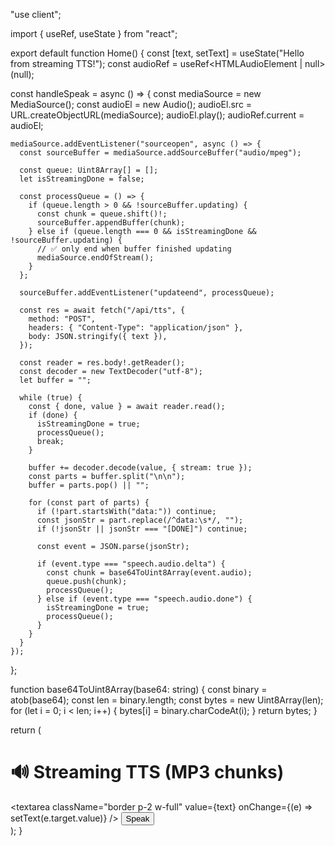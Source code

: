 "use client";

import { useRef, useState } from "react";

export default function Home() {
  const [text, setText] = useState("Hello from streaming TTS!");
  const audioRef = useRef<HTMLAudioElement | null>(null);

  const handleSpeak = async () => {
    const mediaSource = new MediaSource();
    const audioEl = new Audio();
    audioEl.src = URL.createObjectURL(mediaSource);
    audioEl.play();
    audioRef.current = audioEl;

    mediaSource.addEventListener("sourceopen", async () => {
      const sourceBuffer = mediaSource.addSourceBuffer("audio/mpeg");

      const queue: Uint8Array[] = [];
      let isStreamingDone = false;

      const processQueue = () => {
        if (queue.length > 0 && !sourceBuffer.updating) {
          const chunk = queue.shift()!;
          sourceBuffer.appendBuffer(chunk);
        } else if (queue.length === 0 && isStreamingDone && !sourceBuffer.updating) {
          // ✅ only end when buffer finished updating
          mediaSource.endOfStream();
        }
      };

      sourceBuffer.addEventListener("updateend", processQueue);

      const res = await fetch("/api/tts", {
        method: "POST",
        headers: { "Content-Type": "application/json" },
        body: JSON.stringify({ text }),
      });

      const reader = res.body!.getReader();
      const decoder = new TextDecoder("utf-8");
      let buffer = "";

      while (true) {
        const { done, value } = await reader.read();
        if (done) {
          isStreamingDone = true;
          processQueue();
          break;
        }

        buffer += decoder.decode(value, { stream: true });
        const parts = buffer.split("\n\n");
        buffer = parts.pop() || "";

        for (const part of parts) {
          if (!part.startsWith("data:")) continue;
          const jsonStr = part.replace(/^data:\s*/, "");
          if (!jsonStr || jsonStr === "[DONE]") continue;

          const event = JSON.parse(jsonStr);

          if (event.type === "speech.audio.delta") {
            const chunk = base64ToUint8Array(event.audio);
            queue.push(chunk);
            processQueue();
          } else if (event.type === "speech.audio.done") {
            isStreamingDone = true;
            processQueue();
          }
        }
      }
    });
  };

  function base64ToUint8Array(base64: string) {
    const binary = atob(base64);
    const len = binary.length;
    const bytes = new Uint8Array(len);
    for (let i = 0; i < len; i++) {
      bytes[i] = binary.charCodeAt(i);
    }
    return bytes;
  }

  return (
    <div className="p-8">
      <h1 className="text-2xl mb-4">🔊 Streaming TTS (MP3 chunks)</h1>
      <textarea
        className="border p-2 w-full"
        value={text}
        onChange={(e) => setText(e.target.value)}
      />
      <button
        onClick={handleSpeak}
        className="mt-4 px-4 py-2 bg-blue-600 text-white rounded"
      >
        Speak
      </button>
    </div>
  );
}
